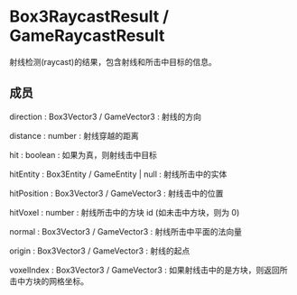 # <def>Box3RaycastResult</def> / <def>GameRaycastResult</def>
射线检测(raycast)的结果，包含射线和所击中目标的信息。

## 成员
<property>direction</property> : <def>Box3Vector3</def> / <def>GameVector3</def>
: 射线的方向

<property>distance</property> : <def>number</def>
: 射线穿越的距离

<property>hit</property> : <def>boolean</def>
: 如果为真，则射线击中目标

<property>hitEntity</property> : <def>Box3Entity</def> / <def>GameEntity</def> | <def>null</def>
: 射线所击中的实体

<property>hitPosition</property> : <def>Box3Vector3</def> / <def>GameVector3</def>
: 射线击中的位置

<property>hitVoxel</property> : <def>number</def>
: 射线所击中的方块 id (如未击中方块，则为 0)

<property>normal</property> : <def>Box3Vector3</def> / <def>GameVector3</def>
: 射线所击中平面的法向量

<property>origin</property> : <def>Box3Vector3</def> / <def>GameVector3</def>
: 射线的起点

<property>voxelIndex</property> : <def>Box3Vector3</def> / <def>GameVector3</def>
: 如果射线击中的是方块，则返回所击中方块的网格坐标。
